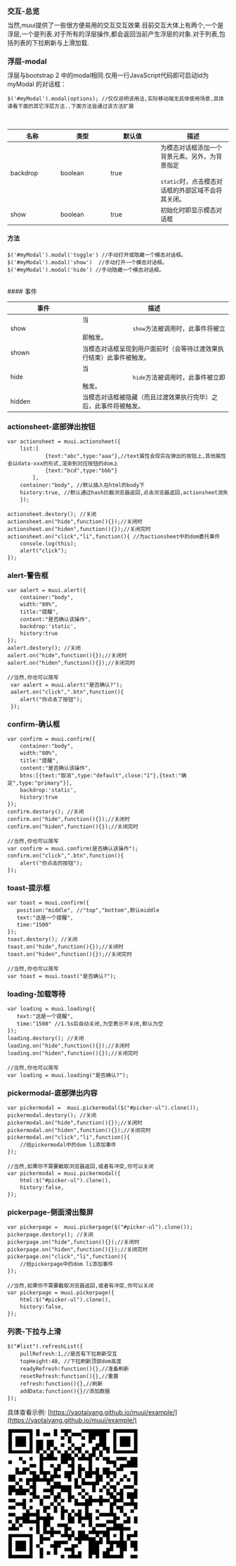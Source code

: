 <link rel="stylesheet" href="https://yaotaiyang.github.io/muui/dist/css/muui.min.css">
<meta name="viewport" content="width=device-width,minimum-scale=1.0,maximum-scale=1.0,user-scalable=no">
<script src="https://yaotaiyang.github.io/muui/dist/js/zepto.min.js"></script>
<script src="https://yaotaiyang.github.io/muui/dist/js/muui.min.js"></script>
<style>p{margin:10px 0;}
h1, h2, h3 {margin-top: 20px;margin-bottom: 10px;}</style>


### 交互-总览

当然,muui提供了一些很方便易用的交互交互效果.目前交互大体上有两个,一个是浮层,一个是列表.对于所有的浮层操作,都会返回当前产生浮层的对象.对于列表,包括列表的下拉刷新与上滑加载.

### 浮层-modal

浮层与bootstrap 2 中的modal相同.仅用一行JavaScript代码即可启动id为 myModal 的对话框：

    $('#myModal').modal(options); //仅仅说明该用法,实际移动端无具体使用场景,具体请看下面的其它浮层方法..下面方法皆通过该方法扩展

<br>
<table class="table table-bordered table-striped">
    <thead>
        <tr>
            <th style="width: 100px;">名称</th>
            <th style="width: 100px;">类型</th>
            <th style="width: 100px;">默认值</th>
            <th>描述</th>
        </tr>
    </thead>
    <tbody>
        <tr>
            <td>backdrop</td>
            <td>boolean</td>
            <td>true</td>
            <td>为模态对话框添加一个背景元素。另外，为背景指定<code>
                static</code>时，点击模态对话框的外部区域不会将其关闭。</td>
        </tr>
        <tr>
            <td>show</td>
            <td>boolean</td>
            <td>true</td>
            <td>初始化时即显示模态对话框</td>
        </tr>
    </tbody>
</table>
						
						
#### 方法
    $('#myModal').modal('toggle') //手动打开或隐藏一个模态对话框。
    $('#myModal').modal('show')  //手动打开一个模态对话框。
    $('#myModal').modal('hide') //手动隐藏一个模态对话框。
    
<br>    
#### 事件
<table class="table table-bordered table-striped">
    <thead>
        <tr>
            <th style="width: 150px;">事件</th>
            <th>描述</th>
        </tr>
    </thead>
    <tbody>
        <tr>
            <td>show</td>
            <td>当<code>
                show</code>方法被调用时，此事件将被立即触发。</td>
        </tr>
        <tr>
            <td>shown</td>
            <td>当模态对话框呈现到用户面前时（会等待过渡效果执行结束）此事件被触发。</td>
        </tr>
        <tr>
            <td>hide</td>
            <td>当<code>
                hide</code>方法被调用时，此事件被立即触发。</td>
        </tr>
        <tr>
            <td>hidden</td>
            <td>当模态对话框被隐藏（而且过渡效果执行完毕）之后，此事件将被触发。</td>
        </tr>
    </tbody>
</table>
    
    
### actionsheet-底部弹出按钮

    var actionsheet = muui.actionsheet({
        list:[
                {text:"abc",type:"aaa"},//text属性会现实在弹出的按钮上,其他属性会以data-xxx的形式,渲染到对应按钮的dom上
                {text:"bcd",type:"bbb"}
            ],
        container:"body", //默认插入在html的body下
        history:true, //默认通过hash拦截浏览器返回,点击浏览器返回,actionsheet消失
        });
        
    actionsheet.destory(); //关闭
    actionsheet.on("hide",function(){});//关闭时
    actionsheet.on("hiden",function(){});//关闭完时
    actionsheet.on("click","li",function(){ //为actionsheet中的dom委托事件
        console.log(this);
        alert("click");
    });

    
### alert-警告框

    var aalert = muui.alert({
        container:"body",
        width:"80%",
        title:"提醒",
        content:"是否确认该操作",
        backdrop:'static',
        history:true
    });
    aalert.destory(); //关闭
    aalert.on("hide",function(){});//关闭时
    aalert.on("hiden",function(){});//关闭完时
    
    //当然,你也可以简写
     var aalert = muui.alert("是否确认?");
     aalert.on("click",".btn",function(){
        alert("你点击了按钮");
     });
       
### confirm-确认框
    var confirm = muui.confirm({
        container:"body",
        width:"80%",
        title:"提醒",
        content:"是否确认该操作",
        btns:[{text:"取消",type:"default",close:"1"},{text:"确定",type:"primary"}],
        backdrop:'static',
        history:true
    });
    confirm.destory(); //关闭
    confirm.on("hide",function(){});//关闭时
    confirm.on("hiden",function(){});//关闭完时
    
    //当然,你也可以简写
    var confirm = muui.confirm(是否确认该操作");
    confirm.on("click",".btn",function(){
        alert("你点击的按钮");
    });    
### toast-提示框
    var toast = muui.confirm({
       position:"middle", //"top","bottom",默认middle
       text:"这是一个提醒",
       time:"1500"
    });
    toast.destory(); //关闭
    toast.on("hide",function(){});//关闭时
    toast.on("hiden",function(){});//关闭完时  
              
    //当然,你也可以简写
    var toast = muui.toast("是否确认?"); 
    
    
### loading-加载等待
    var loading = muui.loading({
       text:"这是一个提醒",
       time:"1500" //1.5s后自动关闭,为空表示不关闭,默认为空
    });
    loading.destory(); //关闭
    loading.on("hide",function(){});//关闭时
    loading.on("hiden",function(){});//关闭完时  
              
    //当然,你也可以简写
    var loading = muui.loading("是否确认?");
         
         
### pickermodal-底部弹出内容
    var pickermodal =  muui.pickermodal($("#picker-ul").clone());
    pickermodal.destory(); //关闭
    pickermodal.on("hide",function(){});//关闭时
    pickermodal.on("hiden",function(){});//关闭完时
    pickermodal.on("click","li",function(){
        //给pickermodal中的dom li添加事件
    });
              
    //当然,如果你不需要截取浏览器返回,或者有冲突,你可以关闭
    var pickermodal = muui.pickermodal({
        html:$("#picker-ul").clone(),
        history:false,
    });          

### pickerpage-侧面滑出整屏
    var pickerpage =  muui.pickerpage($("#picker-ul").clone());
    pickerpage.destory(); //关闭
    pickerpage.on("hide",function(){});//关闭时
    pickerpage.on("hiden",function(){});//关闭完时
    pickerpage.on("click","li",function(){
        //给pickerpage中的dom li添加事件
    });
              
    //当然,如果你不需要截取浏览器返回,或者有冲突,你可以关闭
    var pickerpage = muui.pickerpage({
        html:$("#picker-ul").clone(),
        history:false,
    });   
    
### 列表-下拉与上滑
    $("#list").refreshList({
        pullRefresh:1,//是否有下拉刷新交互
        topHeight:48, //下拉刷新顶部dom高度
        readyRefresh:function(){},//准备刷新
        resetRefresh:function(){},//重置
        refresh:function(){},//刷新
        addData:function(){}//添加数据
    });
   
具体查看示例:
 [https://yaotaiyang.github.io/muui/example/](https://yaotaiyang.github.io/muui/example/)
 
<img src="assets/image/muui.png"/>
    
    